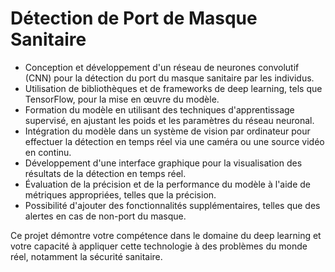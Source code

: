 # Détection de Port de Masque Sanitaire
  - Conception et développement d'un réseau de neurones convolutif (CNN) pour la détection du port du masque sanitaire par les individus.
  - Utilisation de bibliothèques et de frameworks de deep learning, tels que TensorFlow, pour la mise en œuvre du modèle.
  - Formation du modèle en utilisant des techniques d'apprentissage supervisé, en ajustant les poids et les paramètres du réseau neuronal.
  - Intégration du modèle dans un système de vision par ordinateur pour effectuer la détection en temps réel via une caméra ou une source vidéo en continu.
  - Développement d'une interface graphique pour la visualisation des résultats de la détection en temps réel.
  - Évaluation de la précision et de la performance du modèle à l'aide de métriques appropriées, telles que la précision.
  - Possibilité d'ajouter des fonctionnalités supplémentaires, telles que des alertes en cas de non-port du masque.

Ce projet démontre votre compétence dans le domaine du deep learning et votre capacité à appliquer cette technologie à des problèmes du monde réel, notamment la sécurité sanitaire.
